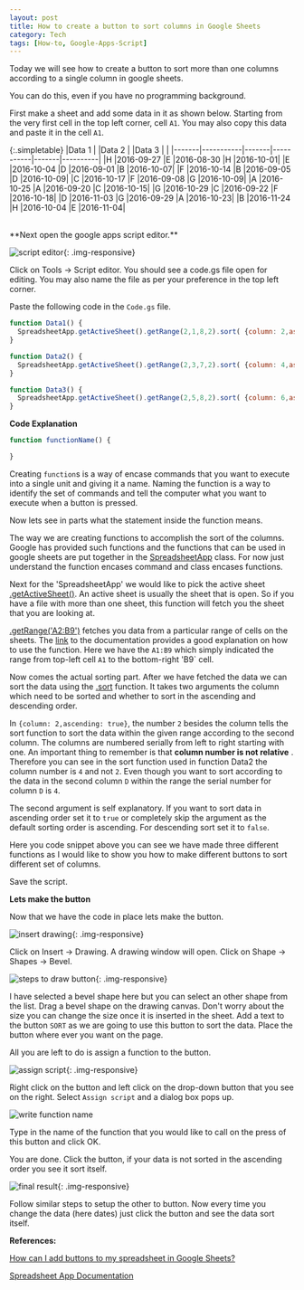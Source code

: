 ```yaml
---
layout: post
title: How to create a button to sort columns in Google Sheets
category: Tech
tags: [How-to, Google-Apps-Script]
---
```


Today we will see how to create a button to sort more than one columns according to a single column in google sheets.

You can do this, even if you have no programming background.

First make a sheet and add some data in it as shown below. Starting from the very first cell in the top left corner, cell `A1`.
You may also copy this data and paste it in the cell `A1`.

{:.simpletable}
|Data 1	|			|Data 2 |			|Data 3	|          |
|-------|-----------|-------|-----------|-------|----------|
|H		|2016-09-27	|E		|2016-08-30	|H		|2016-10-01|
|E		|2016-10-04	|D		|2016-09-01	|B      |2016-10-07|
|F		|2016-10-14	|B		|2016-09-05	|D		|2016-10-09|
|C		|2016-10-17	|F		|2016-09-08	|G		|2016-10-09|
|A		|2016-10-25	|A		|2016-09-20	|C		|2016-10-15|
|G		|2016-10-29	|C		|2016-09-22	|F		|2016-10-18|
|D		|2016-11-03	|G		|2016-09-29	|A		|2016-10-23|
|B		|2016-11-24	|H		|2016-10-04	|E		|2016-11-04|

<br>
**Next open the google apps script editor.**

![script editor][I1]{: .img-responsive}

Click on Tools -> Script editor. You should see a code.gs file open for editing.
You may also name the file as per your preference in the top left corner.

Paste the following code in the `Code.gs` file.

```javascript
function Data1() {
  SpreadsheetApp.getActiveSheet().getRange(2,1,8,2).sort( {column: 2,ascending: true} );
}

function Data2() {
  SpreadsheetApp.getActiveSheet().getRange(2,3,7,2).sort( {column: 4,ascending: true} );
}

function Data3() {
  SpreadsheetApp.getActiveSheet().getRange(2,5,8,2).sort( {column: 6,ascending: true} );
}
```

**Code Explanation**

```javascript
function functionName() {

}
```

Creating `function`s is a way of encase commands that you want to execute into a single unit and giving it a name.
Naming the function is a way to identify the set of commands and tell the computer what you want to execute when a button is pressed.

Now lets see in parts what the statement inside the function means.

The way we are creating functions to accomplish the sort of the columns.
Google has provided such functions and the functions that can be used in google sheets are put together
in the [SpreadsheetApp][1] class. For now just understand the function encases command and class encases functions.

Next for the 'SpreadsheetApp' we would like to pick the active sheet [.getActiveSheet()][2]. An active sheet is usually the sheet
that is open. So if you have a file with more than one sheet, this function will fetch you the sheet that you are looking at.

[.getRange('A2:B9')][3] fetches you data from a particular range of cells on the sheets. The [link][3] to the documentation provides a good explanation on how to use the function.
Here we have the `A1:B9` which simply indicated the range from top-left cell `A1` to the bottom-right 'B9` cell.

Now comes the actual sorting part. After we have fetched the data we can sort the data using the
[.sort][4] function.
It takes two arguments the column which need to be sorted and whether to sort in the ascending and descending order.

In `{column: 2,ascending: true}`, the number `2` besides the column tells the sort function to sort the data
within the given range according to the second column. The columns are numbered serially from left to right starting with one.
An important thing to remember is that **column number is not relative** .
Therefore you can see in the sort function used in function Data2 the column number is `4` and not `2`.
Even though you want to sort according to the data in the second column `D` within the range the serial number for column `D` is `4`.

The second argument is self explanatory. If you want to sort data in ascending order set it to `true` or completely skip
the argument as the default sorting order is ascending. For descending sort set it to `false`.

Here you code snippet above you can see we have made three different functions as
I would like to show you how to make different buttons to sort different set of columns.

Save the script.

**Lets make the button**

Now that we have the code in place lets make the button.

![insert drawing][I2]{: .img-responsive}

Click on Insert -> Drawing. A drawing window will open. Click on Shape -> Shapes -> Bevel.

![steps to draw button][I3]{: .img-responsive}

I have selected a bevel shape here but you can select an other shape from the list.
Drag a bevel shape on the drawing canvas. Don't worry about the size you can change the size once it is inserted in the sheet.
Add a text to the button `SORT` as we are going to use this button to sort the data. Place the button where ever you want on the page.

All you are left to do is assign a function to the button.

![assign script][I4]{: .img-responsive}

Right click on the button and left click on the drop-down button that you see on the right.
Select `Assign script` and a dialog box pops up.

![write function name][I5]

Type in the name of the function that you would like to call
on the press of this button and click OK.

You are done. Click the button, if your data is not sorted in the ascending order you see it sort itself.

![final result][I6]{: .img-responsive}

Follow similar steps to setup the other to button.
Now every time you change the data (here dates) just click the button and see the data sort itself.

**References:**

[How can I add buttons to my spreadsheet in Google Sheets?](https://www.youtube.com/watch?v=sDMY9o23uBM)

[Spreadsheet App Documentation][1]

[1]: https://developers.google.com/apps-script/reference/spreadsheet/spreadsheet-app
[2]: https://developers.google.com/apps-script/reference/spreadsheet/spreadsheet-app#getActiveSheet()
[3]: https://developers.google.com/apps-script/reference/spreadsheet/sheet#getRange(String)
[4]: https://developers.google.com/apps-script/reference/spreadsheet/range#sort(Object)
[I1]: https://cdn.rawgit.com/arccoder/arccoder.github.io/master/blog/images/_posts/10_2016/sortbutton1.png
[I2]: https://cdn.rawgit.com/arccoder/arccoder.github.io/master/blog/images/_posts/10_2016/sortbutton2.png
[I3]: https://cdn.rawgit.com/arccoder/arccoder.github.io/master/blog/images/_posts/10_2016/sortbutton3.gif
[I4]: https://cdn.rawgit.com/arccoder/arccoder.github.io/master/blog/images/_posts/10_2016/sortbutton4.png
[I5]: https://cdn.rawgit.com/arccoder/arccoder.github.io/master/blog/images/_posts/10_2016/sortbutton5.png
[I6]: https://cdn.rawgit.com/arccoder/arccoder.github.io/master/blog/images/_posts/10_2016/sortbutton6.png
